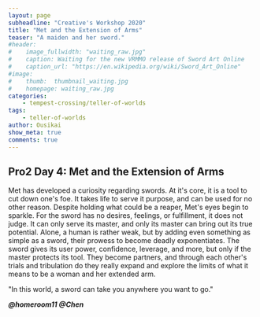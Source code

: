 ```yaml
---
layout: page
subheadline: "Creative's Workshop 2020"
title: "Met and the Extension of Arms"
teaser: "A maiden and her sword."
#header:
#    image_fullwidth: "waiting_raw.jpg"
#    caption: Waiting for the new VRMMO release of Sword Art Online
#    caption_url: "https://en.wikipedia.org/wiki/Sword_Art_Online"
#image:
#    thumb:  thumbnail_waiting.jpg
#    homepage: waiting_raw.jpg
categories:
    - tempest-crossing/teller-of-worlds
tags:
    - teller-of-worlds
author: Ousikai
show_meta: true
comments: true
---
```

## Pro2 Day 4: Met and the Extension of Arms
Met has developed a curiosity regarding swords. At it's core, it is a tool to cut down one's foe. It takes life to serve it purpose, and can be used for no other reason. Despite holding what could be a reaper, Met's eyes begin to sparkle. For the sword has no desires, feelings, or fulfillment, it does not judge. It can only serve its master, and only its master can bring out its true potential. Alone, a human is rather weak, but by adding even something as simple as a sword, their prowess to become deadly exponentiates. The sword gives its user power, confidence, leverage, and more, but only if the master protects its tool. They become partners, and through each other's trials and tribulation do they really expand and explore the limits of what it means to be a woman and her extended arm.

"In this world, a sword can take you anywhere you want to go."

***@homeroom11 @Chen***